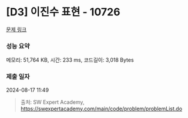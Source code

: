 # [D3] 이진수 표현 - 10726 

[문제 링크](https://swexpertacademy.com/main/code/problem/problemDetail.do?contestProbId=AXRSXf_a9qsDFAXS) 

### 성능 요약

메모리: 51,764 KB, 시간: 233 ms, 코드길이: 3,018 Bytes

### 제출 일자

2024-08-17 11:49



> 출처: SW Expert Academy, https://swexpertacademy.com/main/code/problem/problemList.do
